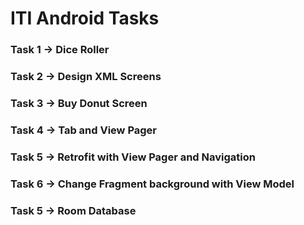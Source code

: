 # ITI Android Tasks

### Task 1  -> Dice Roller

### Task 2  -> Design XML Screens

### Task 3  -> Buy Donut Screen

### Task 4  -> Tab and View Pager

### Task 5  -> Retrofit with View Pager and Navigation

### Task 6  -> Change Fragment background with View Model

### Task 5  -> Room Database
